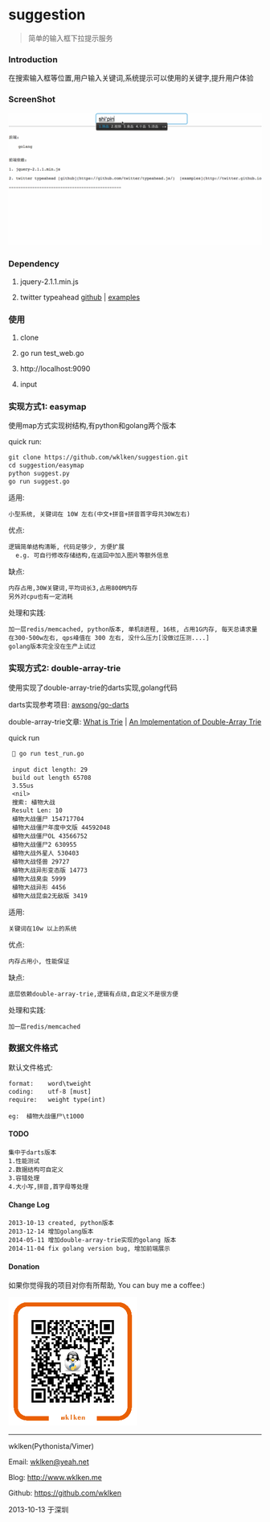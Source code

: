 suggestion
==========

> 简单的输入框下拉提示服务

### Introduction

在搜索输入框等位置,用户输入关键词,系统提示可以使用的关键字,提升用户体验

### ScreenShot

![img](https://raw.githubusercontent.com/wklken/gallery/master/suggestion/suggestion.gif)

### Dependency

1. jquery-2.1.1.min.js

2. twitter typeahead [github](https://github.com/twitter/typeahead.js/) | [examples](http://twitter.github.io/typeahead.js/examples/)

### 使用

1. clone

2. go run test_web.go

3. http://localhost:9090

4. input


### 实现方式1: easymap

使用map方式实现树结构,有python和golang两个版本

quick run:

```shell
git clone https://github.com/wklken/suggestion.git
cd suggestion/easymap
python suggest.py
go run suggest.go
```

适用:

    小型系统, 关键词在 10W 左右(中文+拼音+拼音首字母共30W左右)

优点:

    逻辑简单结构清晰, 代码足够少, 方便扩展
      e.g. 可自行修改存储结构,在返回中加入图片等额外信息

缺点:

    内存占用,30W关键词,平均词长3,占用800M内存
    另外对cpu也有一定消耗

处理和实践:

    加一层redis/memcached, python版本, 单机8进程, 16核, 占用1G内存, 每天总请求量在300-500w左右, qps峰值在 300 左右, 没什么压力[没做过压测....]
    golang版本完全没在生产上试过

### 实现方式2: double-array-trie

使用实现了double-array-trie的darts实现,golang代码

darts实现参考项目: [awsong/go-darts](https://github.com/awsong/go-darts)

double-array-trie文章: [What is Trie](http://en.wikipedia.org/wiki/Trie) | [An Implementation of Double-Array Trie](http://linux.thai.net/~thep/datrie/datrie.html)

quick run

      go run test_run.go

     input dict length: 29
     build out length 65708
     3.55us
     <nil>
     搜索: 植物大战
     Result Len: 10
     植物大战僵尸 154717704
     植物大战僵尸年度中文版 44592048
     植物大战僵尸OL 43566752
     植物大战僵尸2 630955
     植物大战外星人 530403
     植物大战怪兽 29727
     植物大战异形变态版 14773
     植物大战臭虫 5999
     植物大战异形 4456
     植物大战昆虫2无敌版 3419

适用:

    关键词在10w 以上的系统

优点:

    内存占用小, 性能保证

缺点:

    底层依赖double-array-trie,逻辑有点绕,自定义不是很方便

处理和实践:

    加一层redis/memcached

### 数据文件格式

默认文件格式:

    format:    word\tweight
    coding:    utf-8 [must]
    require:   weight type(int)

    eg:  植物大战僵尸\t1000


#### TODO

    集中于darts版本
    1.性能测试
    2.数据结构可自定义
    3.容错处理
    4.大小写,拼音,首字母等处理

#### Change Log


    2013-10-13 created, python版本
    2013-12-14 增加golang版本
    2014-05-11 增加double-array-trie实现的golang 版本
    2014-11-04 fix golang version bug, 增加前端展示

#### Donation

如果你觉得我的项目对你有所帮助, You can buy me a coffee:)

![donation](https://raw.githubusercontent.com/wklken/gallery/master/donation/donation.png)

---------------


wklken(Pythonista/Vimer)

Email: wklken@yeah.net

Blog: http://www.wklken.me

Github: https://github.com/wklken

2013-10-13 于深圳
